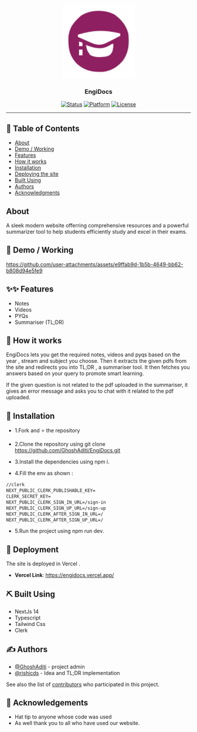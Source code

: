 <p align="center">
  <a href="" rel="noopener">
 <img width=200px height=200px src="public/acelogo.svg" alt="AceAcademy logo"></a>
</p>

<h3 align="center">EngiDocs</h3>

<div align="center">

[![Status](https://img.shields.io/badge/status-active-success.svg)]()
[![Platform](https://img.shields.io/badge/platform-Github-orange.svg)](https://github.com/GhoshAditi/AceAcademy)
[![License](https://img.shields.io/badge/license-MIT-blue.svg)](/LICENSE)

</div>

---


## 📝 Table of Contents

- [About](#about)
- [Demo / Working](#demo)
- [Features](#features)
- [How it works](#working)
- [Installation](#getting_started)
- [Deploying the site](#deployment)
- [Built Using](#built_using)
- [Authors](#authors)
- [Acknowledgments](#acknowledgement)

## About <a name = "about"></a>

A sleek modern website offerring comprehensive resources and a powerful summarizer tool to help students efficiently study and excel in their exams.

## 🎥 Demo / Working <a name = "demo"></a>

https://github.com/user-attachments/assets/e9ffab9d-1b5b-4649-bb62-b808d94e5fe9

## ✨✨ Features

- Notes
- Videos
- PYQs
- Summariser (TL;DR)

## 💭 How it works <a name = "working"></a>

EngiDocs lets you get the required notes, videos and pyqs based on the year , stream and subject you choose. Then it extracts the given pdfs from the site and redirects you into TL;DR , a summariser tool. It then fetches you answers based on your query to promote smart learning.

If the given question is not related to the pdf uploaded in the summariser, it gives an error message and asks you to chat with it related to the pdf uploaded.




## 🏁 Installation <a name = "getting_started"></a>

- 1.Fork and ⭐ the repository

- 2.Clone the repository using git clone https://github.com/GhoshAditi/EngiDocs.git

- 3.Install the dependencies using npm i.

- 4.Fill the env as shown :

```
//clerk
NEXT_PUBLIC_CLERK_PUBLISHABLE_KEY=
CLERK_SECRET_KEY=
NEXT_PUBLIC_CLERK_SIGN_IN_URL=/sign-in
NEXT_PUBLIC_CLERK_SIGN_UP_URL=/sign-up
NEXT_PUBLIC_CLERK_AFTER_SIGN_IN_URL=/
NEXT_PUBLIC_CLERK_AFTER_SIGN_UP_URL=/
```
- 5.Run the project using npm run dev.

## 🚀 Deployment <a name = "deployment"></a>

The site is deployed in Vercel .
- **Vercel Link**: https://engidocs.vercel.app/
## ⛏️ Built Using <a name = "built_using"></a>

- NextJs 14
- Typescript
- Tailwind Css
- Clerk

## ✍️ Authors <a name = "authors"></a>

- [@GhoshAditi](https://github.com/GhoshAditi) - project admin
- [@rishicds](https://github.com/rishicds) - Idea and TL;DR implementation

See also the list of [contributors](https://github.com/GhoshAditi/AceAcademy/graphs/contributors) who participated in this project.

## 🎉 Acknowledgements <a name = "acknowledgement"></a>

- Hat tip to anyone whose code was used
- As well thank you to all who have used our website. 
